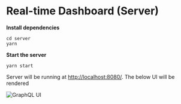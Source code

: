 # Real-time Dashboard (Server)

**Install dependencies**

```
cd server
yarn
```

**Start the server**

```
yarn start
```

Server will be running at [http://localhost:8080/](http://localhost:8080/). The below UI will be rendered

![GraphQL UI](graphql_ui.png)